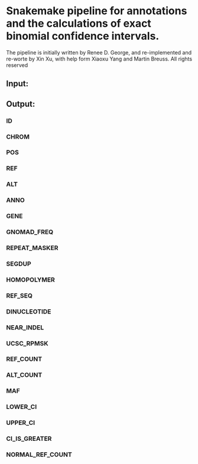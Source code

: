 # Snakemake pipeline for annotations and the calculations of exact binomial confidence intervals.

The pipeline is initially written by Renee D. George, and re-implemented and re-worte by Xin Xu, with help form Xiaoxu Yang and Martin Breuss.
All rights reserved

## Input:


## Output:
  ### ID
  ### CHROM
  ### POS
  ### REF
  ### ALT
  ### ANNO
  ### GENE
  ### GNOMAD_FREQ
  ### REPEAT_MASKER
  ### SEGDUP
  ### HOMOPOLYMER
  ### REF_SEQ
  ### DINUCLEOTIDE
  ### NEAR_INDEL
  ### UCSC_RPMSK
  ### REF_COUNT
  ### ALT_COUNT
  ### MAF
  ### LOWER_CI
  ### UPPER_CI
  ### CI_IS_GREATER
  ### NORMAL_REF_COUNT
  ### 
